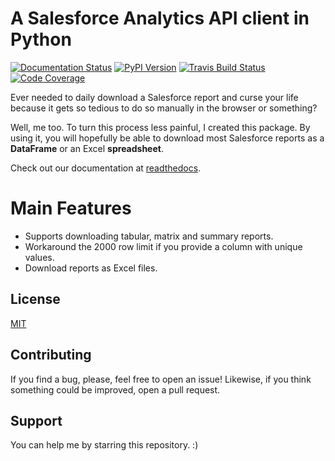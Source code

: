 # A Salesforce Analytics API client in Python

[![Documentation Status](https://readthedocs.org/projects/reportforce/badge/?version=latest)](https://reportforce.readthedocs.io/en/latest/?badge=latest)
[![PyPI Version](https://img.shields.io/pypi/v/reportforce.svg)](https://pypi.org/project/reportforce/)
[![Travis Build Status](https://travis-ci.org/phelipetls/reportforce.svg?branch=master)](https://travis-ci.org/phelipetls/reportforce)
[![Code Coverage](https://codecov.io/gh/phelipetls/reportforce/branch/master/graph/badge.svg)](https://codecov.io/gh/phelipetls/reportforce)

<!--- [![PyPI Downloads](https://img.shields.io/pypi/dm/reportforce)](https://pypistats.org/packages/reportforce) -->

Ever needed to daily download a Salesforce report and curse your life because
it gets so tedious to do so manually in the browser or something?

Well, me too. To turn this process less painful, I created this package. By
using it, you will hopefully be able to download most Salesforce reports as a
**DataFrame** or an Excel **spreadsheet**.

Check out our documentation at [readthedocs](http://reportforce.rtfd.io/).

# Main Features

-   Supports downloading tabular, matrix and summary reports.
-   Workaround the 2000 row limit if you provide a column with unique values.
-   Download reports as Excel files.

## License

[MIT](https://github.com/phelipetls/seriesbr/blob/master/LICENSE)

## Contributing

If you find a bug, please, feel free to open an issue! Likewise, if you think
something could be improved, open a pull request.

## Support

You can help me by starring this repository. :)
